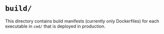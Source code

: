 # `build/`

This directory contains build manifests (currently only Dockerfiles) for each executable in `cmd/` that is deployed in production.
